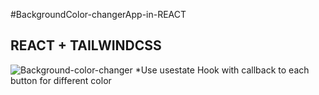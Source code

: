 #BackgroundColor-changerApp-in-REACT
## REACT + TAILWINDCSS 
![Background-color-changer](https://github.com/AnasNajmi/BackgroundColor-changerApp-in-REACT/assets/127054270/b87aac1d-9ddd-47ce-ad3b-4ba28c654f0c)
*Use usestate Hook with callback to each button for different color
